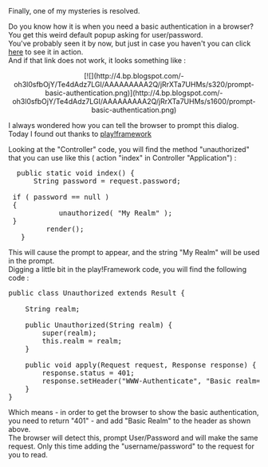 <div dir="ltr" style="text-align: left;" trbidi="on">Finally, one of my mysteries is resolved.  

Do you know how it is when you need a basic authentication in a browser?  
You get this weird default popup asking for user/password.  
You've probably seen it by now, but just in case you haven't you can click [here](http://httpstat.us/401) to see it in action.  
And if that link does not work, it looks something like :  

<div class="separator" style="clear: both; text-align: center;">[![](http://4.bp.blogspot.com/-oh3l0sfbOjY/Te4dAdz7LGI/AAAAAAAAA2Q/jRrXTa7UHMs/s320/prompt-basic-authentication.png)](http://4.bp.blogspot.com/-oh3l0sfbOjY/Te4dAdz7LGI/AAAAAAAAA2Q/jRrXTa7UHMs/s1600/prompt-basic-authentication.png)</div>

I always wondered how you can tell the browser to prompt this dialog.  
Today I found out thanks to [play!framework](http://www.playframework.org/)  

Looking at the "Controller" code, you will find the method "unauthorized" that you can use like this ( action "index" in Controller "Application") :  

<pre name="code" class="java">  public static void index() {  
      String password = request.password;  

 if ( password == null )  
 {  
            unauthorized( "My Realm" );  
 }  
         render();   
   }  
</pre>

This will cause the prompt to appear, and the string "My Realm" will be used in the prompt.  
Digging a little bit in the play!Framework code, you will find the following code :  

<pre name="code" class="java">public class Unauthorized extends Result {  

    String realm;  

    public Unauthorized(String realm) {  
        super(realm);  
        this.realm = realm;  
    }  

    public void apply(Request request, Response response) {  
        response.status = 401;  
        response.setHeader("WWW-Authenticate", "Basic realm=\"" + realm + "\"");  
    }  
}  
</pre>

Which means - in order to get the browser to show the basic authentication, you need to return "401" - and add "Basic Realm" to the header as shown above.  
The browser will detect this, prompt User/Password and will make the same request. Only this time adding the "username/password" to the request for you to read.  

</div>